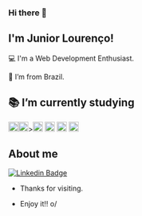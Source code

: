 ### Hi there 👋

## I'm Junior Lourenço!

 

:computer: I'm a Web Development Enthusiast.

:house_with_garden: I’m from Brazil.

:books: I’m currently studying 
-
<Html><img height="20" src="https://img.shields.io/badge/HTML5-E34F26?style=for-the-badge&logo=html5&logoColor=white"></Html><Css><img height="20" src="https://img.shields.io/badge/CSS3-1572B6?style=for-the-badge&logo=css3&logoColor=white"></Css><Javascript>><img height="20" src="https://img.shields.io/badge/JavaScript-323330?style=for-the-badge&logo=javascript&logoColor=F7DF1E"></Javascript>
<React><img height="20" src="https://img.shields.io/badge/React-20232A?style=for-the-badge&logo=react&logoColor=61DAFB"></React>
<Node><img height="20" src="https://img.shields.io/badge/Node.js-339933?style=for-the-badge&logo=nodedotjs&logoColor=white"></Node>
<Type><img height="20" src="https://img.shields.io/badge/TypeScript-007ACC?style=for-the-badge&logo=typescript&logoColor=white"></Type>

## About me

[![Linkedin Badge](https://img.shields.io/badge/-LinkedIn-blue?style=flat-square&logo=Linkedin&logoColor=white&link=https://www.linkedin.com/in/junior-lourenco/?locale=en_US/)](https://www.linkedin.com/in/junior-lourenco/?locale=en_US)



- Thanks for visiting.

- Enjoy it!! o/
